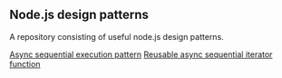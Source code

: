 ## Node.js design patterns

A repository consisting of useful node.js design patterns.

[Async sequential execution pattern](./asyncSequentialExecution/index.ts)
[Reusable async sequential iterator function](./asyncSequentialIterator/index.ts)
